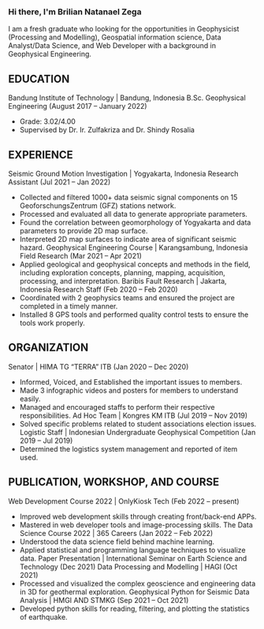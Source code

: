 ### Hi there, I'm Brilian Natanael Zega

I am a fresh graduate who looking for the opportunities in Geophysicist (Processing and Modelling), Geospatial information science, Data Analyst/Data Science, and Web Developer with a background in Geophysical Engineering.

## EDUCATION
  Bandung Institute of Technology | Bandung, Indonesia
  B.Sc. Geophysical Engineering (August 2017 – January 2022)
  - Grade: 3.02/4.00
  - Supervised by Dr. Ir. Zulfakriza and Dr. Shindy Rosalia

## EXPERIENCE
  Seismic Ground Motion Investigation | Yogyakarta, Indonesia
  Research Assistant (Jul 2021 – Jan 2022)
  - Collected and filtered 1000+ data seismic signal components on 15 GeoforschungsZentrum (GFZ) stations network.
  - Processed and evaluated all data to generate appropriate parameters.
  - Found the correlation between geomorphology of Yogyakarta and data parameters to provide 2D map surface.
  - Interpreted 2D map surfaces to indicate area of significant seismic hazard.
  Geophysical Engineering Course | Karangsambung, Indonesia
  Field Research (Mar 2021 – Apr 2021)
  - Applied geological and geophysical concepts and methods in the field, including exploration concepts, planning,
  mapping, acquisition, processing, and interpretation.
  Baribis Fault Research | Jakarta, Indonesia
  Research Staff (Feb 2020 – Feb 2020)
  - Coordinated with 2 geophysics teams and ensured the project are completed in a timely manner.
  - Installed 8 GPS tools and performed quality control tests to ensure the tools work properly.

## ORGANIZATION
  Senator | HIMA TG “TERRA” ITB (Jan 2020 – Dec 2020)
  - Informed, Voiced, and Established the important issues to members.
  - Made 3 infographic videos and posters for members to understand easily.
  - Managed and encouraged staffs to perform their respective responsibilities.
  Ad Hoc Team | Kongres KM ITB (Jul 2019 – Nov 2019)
  - Solved specific problems related to student associations election issues.
  Logistic Staff | Indonesian Undergraduate Geophysical Competition (Jan 2019 – Jul 2019)
  - Determined the logistics system management and reported of item used.

## PUBLICATION, WORKSHOP, AND COURSE
  Web Development Course 2022 | OnlyKiosk Tech (Feb 2022 – present)
  - Improved web development skills through creating front/back-end APPs.
  - Mastered in web developer tools and image-processing skills.
  The Data Science Course 2022 | 365 Careers (Jan 2022 – Feb 2022)
  - Understood the data science field behind machine learning.
  - Applied statistical and programming language techniques to visualize data.
  Paper Presentation | International Seminar on Earth Science and Technology (Dec 2021)
  Data Processing and Modelling | HAGI (Oct 2021)
  - Processed and visualized the complex geoscience and engineering data in 3D for geothermal exploration.
  Geophysical Python for Seismic Data Analysis | HMGI AND STMKG (Sep 2021 – Oct 2021)
  - Developed python skills for reading, filtering, and plotting the statistics of earthquake.
